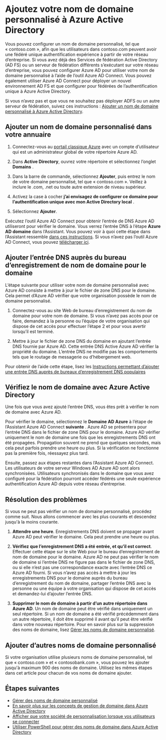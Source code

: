 <properties
    pageTitle="Ajouter votre nom de domaine personnalisé et configurer l’authentification fédéré à Azure Active Directory | Microsoft Azure"
    description="Comment ajouter des noms de domaine de votre entreprise à Azure Active Directory et comment configurer fédérés authentification entre Azure Active Directory et votre solution de fédération locale."
    services="active-directory"
    documentationCenter=""
    authors="jeffsta"
    manager="femila"
    editor=""/>

<tags
    ms.service="active-directory"
    ms.workload="identity"
    ms.tgt_pltfrm="na"
    ms.devlang="na"
    ms.topic="get-started-article"
    ms.date="10/04/2016"
    ms.author="curtand;jeffsta"/>

# <a name="add-your-custom-domain-name-to-azure-active-directory"></a>Ajoutez votre nom de domaine personnalisé à Azure Active Directory

Vous pouvez configurer un nom de domaine personnalisé, tel que « contoso.com », afin que les utilisateurs dans contoso.com peuvent avoir une fédéré unique authentification expérience à partir de votre réseau d’entreprise. Si vous avez déjà des Services de fédération Active Directory (AD FS) ou un serveur de fédération différents s’exécutant sur votre réseau d’entreprise, vous pouvez configurer Azure AD pour utiliser votre nom de domaine personnalisé à l’aide de l’outil Azure AD Connect. Vous pouvez également utiliser Azure AD Connect pour déployer un nouvel environnement AD FS et que configurer pour fédérées de l’authentification unique à Azure Active Directory.

Si vous n’avez pas et que vous ne souhaitez pas déployer ADFS ou un autre serveur de fédération, suivez ces instructions : [Ajouter un nom de domaine personnalisé à Azure Active Directory](active-directory-add-domain.md).

## <a name="add-a-custom-domain-name-to-your-directory"></a>Ajouter un nom de domaine personnalisé dans votre annuaire

1. Connectez-vous au [portail classique Azure](https://manage.windowsazure.com/) avec un compte d’utilisateur qui est un administrateur global de votre répertoire Azure AD.

2. Dans **Active Directory**, ouvrez votre répertoire et sélectionnez l’onglet **Domains** .

3. Dans la barre de commande, sélectionnez **Ajouter**, puis entrez le nom de votre domaine personnalisé, tel que « contoso.com ». Veillez à inclure le .com, .net ou toute autre extension de niveau supérieur.

4. Activez la case à cocher **j’ai envisagez de configurer ce domaine pour l’authentification unique avec mon Active Directory local** .

5. Sélectionnez **Ajouter**.

Exécutez l’outil Azure AD Connect pour obtenir l’entrée de DNS Azure AD utiliseront pour vérifier le domaine. Vous verrez l’entrée DNS à l’étape **Azure AD domaine** dans l’Assistant. Vous pouvez voir à quoi cette étape dans l’Assistant ressemble [dans ces instructions](active-directory-aadconnect-get-started-custom.md#verify-the-azure-ad-domain-selected-for-federation). Si vous n’avez pas l’outil Azure AD Connect, vous pouvez [télécharger ici](http://go.microsoft.com/fwlink/?LinkId=615771).

## <a name="add-the-dns-entry-at-the-domain-name-registrar-for-the-domain"></a>Ajouter l’entrée DNS auprès du bureau d’enregistrement de nom de domaine pour le domaine

L’étape suivante pour utiliser votre nom de domaine personnalisé avec Azure AD consiste à mettre à jour le fichier de zone DNS pour le domaine. Cela permet d’Azure AD vérifier que votre organisation possède le nom de domaine personnalisé.

1. Connectez-vous au site Web de bureau d’enregistrement du nom de domaine pour votre nom de domaine. Si vous n’avez pas accès pour ce faire, demandez à la personne ou l’équipe de votre organisation qui dispose de cet accès pour effectuer l’étape 2 et pour vous avertir lorsqu’il est terminé.

2. Mettre à jour le fichier de zone DNS du domaine en ajoutant l’entrée DNS fournie par Azure AD. Cette entrée DNS Active Azure AD vérifier la propriété du domaine. L’entrée DNS ne modifie pas les comportements tels que le routage de messagerie ou d’hébergement web.

Pour obtenir de l’aide cette étape, lisez les [Instructions permettant d’ajouter une entrée DNS auprès de bureaux d’enregistrement DNS populaires](https://support.office.com/article/Create-DNS-records-for-Office-365-when-you-manage-your-DNS-records-b0f3fdca-8a80-4e8e-9ef3-61e8a2a9ab23/)

## <a name="verify-the-domain-name-with-azure-ad"></a>Vérifiez le nom de domaine avec Azure Active Directory

Une fois que vous avez ajouté l’entrée DNS, vous êtes prêt à vérifier le nom de domaine avec Azure AD.

Pour vérifier le domaine, sélectionnez le **Domaine AD Azure** à l’étape de l’Assistant Azure AD Connect **suivante** . Azure AD se présentera pour l’entrée DNS dans le fichier de zone DNS pour le domaine. Azure AD vérifier uniquement le nom de domaine une fois que les enregistrements DNS ont été propagées. Propagation souvent ne prend que quelques secondes, mais cela peut parfois prendre une heure ou plus. Si la vérification ne fonctionne pas la première fois, réessayez plus tard.

Ensuite, passez aux étapes restantes dans l’Assistant Azure AD Connect. Les utilisateurs de votre serveur Windows AD Azure AD sont alors synchronisées. Utilisateurs synchronisés dans le domaine que vous avez configuré pour la fédération pourront accéder fédérés une seule expérience authentification Azure AD depuis votre réseau d’entreprise.

## <a name="troubleshooting"></a>Résolution des problèmes

Si vous ne peut pas vérifier un nom de domaine personnalisé, procédez comme suit. Nous allons commencer avec les plus courants et descendez jusqu'à la moins courante.

1.  **Attendre une heure**. Enregistrements DNS doivent se propager avant Azure AD peut vérifier le domaine. Cela peut prendre une heure ou plus.

2.  **Vérifiez que l’enregistrement DNS a été entrée, et qu’il est correct**. Effectuer cette étape sur le site Web pour le bureau d’enregistrement de nom de domaine pour le domaine. Azure AD ne peut pas vérifier le nom de domaine si l’entrée DNS ne figure pas dans le fichier de zone DNS, ou si elle n’est pas une correspondance exacte avec l’entrée DNS ce Azure AD fourni. Si vous n’avez pas accès à mettre à jour les enregistrements DNS pour le domaine auprès du bureau d’enregistrement du nom de domaine, partager l’entrée DNS avec la personne ou une équipe à votre organisation qui dispose de cet accès et demandez-lui d’ajouter l’entrée DNS.

3.  **Supprimer le nom de domaine à partir d’un autre répertoire dans Azure AD**. Un nom de domaine peut être vérifié dans uniquement un seul répertoire. Si un nom de domaine a été vérifié précédemment dans un autre répertoire, il doit être supprimé il avant qu’il peut être vérifié dans votre nouveau répertoire. Pour en savoir plus sur la suppression des noms de domaine, lisez [Gérer les noms de domaine personnalisé](active-directory-add-manage-domain-names.md).

## <a name="add-more-custom-domain-names"></a>Ajouter d’autres noms de domaine personnalisé

Si votre organisation utilise plusieurs noms de domaine personnalisé, tel que « contoso.com » et « contosobank.com », vous pouvez les ajouter jusqu'à maximum 900 des noms de domaine. Utilisez les mêmes étapes dans cet article pour chacun de vos noms de domaine ajouter.

## <a name="next-steps"></a>Étapes suivantes

-   [Gérer des noms de domaine personnalisé](active-directory-add-manage-domain-names.md)
-   [En savoir plus sur les concepts de gestion de domaine dans Azure Active Directory](active-directory-add-domain-concepts.md)
-   [Afficher que votre société de personnalisation lorsque vos utilisateurs se connecter](active-directory-add-company-branding.md)
-   [Utiliser PowerShell pour gérer des noms de domaine dans Azure Active Directory](https://msdn.microsoft.com/library/azure/e1ef403f-3347-4409-8f46-d72dafa116e0#BKMK_ManageDomains)
